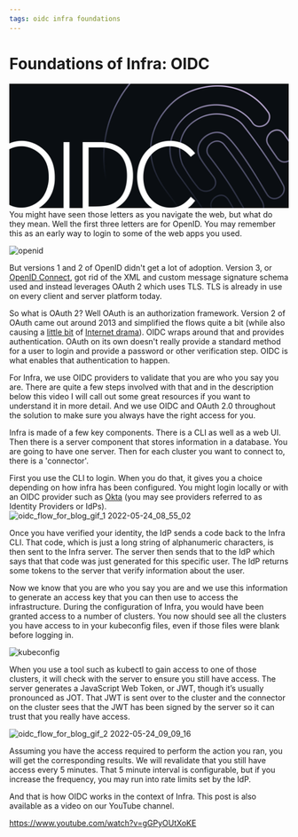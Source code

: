 ```yaml
---
tags: oidc infra foundations
---
```


# Foundations of Infra: OIDC

![Infra on openid](https://raw.githubusercontent.com/infrahq/blog/main/assets/img/OpenID.png)
You might have seen those letters as you navigate the web, but what do they mean. Well the first three letters are for OpenID. You may remember this as an early way to login to some of the web apps you used.

![openid](https://user-images.githubusercontent.com/633681/170083260-61cb286c-7273-42b5-86a8-635135736d24.jpg)

But versions 1 and 2 of OpenID didn't get a lot of adoption. Version 3, or [OpenID Connect](https://openid.net/connect/), got rid of the XML and custom message signature schema used and instead leverages OAuth 2 which uses TLS. TLS is already in use on every client and server platform today.

So what is OAuth 2? Well OAuth is an authorization framework. Version 2 of OAuth came out around 2013 and simplified the flows quite a bit (while also causing a [little bit](https://www.cnet.com/tech/services-and-software/oauth-2-0-leader-resigns-says-standard-is-bad/) of [Internet drama](https://gist.github.com/nckroy/dd2d4dfc86f7d13045ad715377b6a48f)). OIDC wraps around that and provides authentication. OAuth on its own doesn't really provide a standard method for a user to login and provide a password or other verification step. OIDC is what enables that authentication to happen.

For Infra, we use OIDC providers to validate that you are who you say you are. There are quite a few steps involved with that and in the description below this video I will call out some great resources if you want to understand it in more detail. And we use OIDC and OAuth 2.0 throughout the solution to make sure you always have the right access for you.

Infra is made of a few key components. There is a CLI as well as a web UI. Then there is a server component that stores information in a database. You are going to have one server. Then for each cluster you want to connect to, there is a 'connector'.

First you use the CLI to login. When you do that, it gives you a choice depending on how infra has been configured. You might login locally or with an OIDC provider such as [Okta](https://www.okta.com/) (you may see providers referred to as Identity Providers or IdPs).
![oidc_flow_for_blog_gif_1 2022-05-24_08_55_02](https://user-images.githubusercontent.com/633681/170083801-dad62174-8766-436b-9b29-5502aa6af80d.gif)

Once you have verified your identity, the IdP sends a code back to the Infra CLI. That code, which is just a long string of alphanumeric characters, is then sent to the Infra server. The server then sends that to the IdP which says that that code was just generated for this specific user. The IdP returns some tokens to the server that verify information about the user.

Now we know that you are who you say you are and we use this information to generate an access key that you can then use to access the infrastructure. During the configuration of Infra, you would have been granted access to a number of clusters. You now should see all the clusters you have access to in your kubeconfig files, even if those files were blank before logging in.

![kubeconfig](https://user-images.githubusercontent.com/633681/170083625-79151986-2e96-4ecc-bdcd-ddd5eb5ada74.jpg)

When you use a tool such as kubectl to gain access to one of those clusters, it will check with the server to ensure you still have access. The server generates a JavaScript Web Token, or JWT, though it’s usually pronounced as JOT. That JWT is sent over to the cluster and the connector on the cluster sees that the JWT has been signed by the server so it can trust that you really have access.

![oidc_flow_for_blog_gif_2 2022-05-24_09_09_16](https://user-images.githubusercontent.com/633681/170084039-d19ea450-2f52-4db0-a770-b2bd7d2dc243.gif)

Assuming you have the access required to perform the action you ran, you will get the corresponding results. We will revalidate that you still have access every 5 minutes. That 5 minute interval is configurable, but if you increase the frequency, you may run into rate limits set by the IdP.

And that is how OIDC works in the context of Infra. This post is also available as a video on our YouTube channel.

https://www.youtube.com/watch?v=gGPyOUtXoKE
